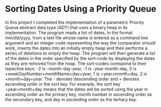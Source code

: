 # Sorting Dates Using a Priority Queue
In this project I completed the implementation of a parametric Priority Queue abstract data type (ADT) that uses a binary heap in its implementation. The program reads a list of dates, in the format mm/dd/yyyy, from a text file whose name is entered as a command line argument and an integer code representing the way the comparator should work, inserts the dates into an initially empty heap and then performs a series of deletions to empty the heap. The program will then generate a list of the dates in the order specified by the sort-code by displaying the dates as they are removed from the heap. The sort-codes corespond to their repective keys: -2 is -month-day-year, -1 is -year-month-day, 0 is +weekDayNumber+monthName+day+year, 1 is +year+month+day, 2 is +month+day+year. The - denotes descending order and + denotes ascending order in the sort key. For example, the sort key +year+month+day means that the dates will be sorted using the year in ascending order as the primary key, month number in ascending order as the secondary key, and day in ascending order as the tertiary key.

